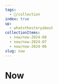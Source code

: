 ```yaml
---
tags:
  - 📂/collection
index: true
up:
  - whatsthestoryabout
collectionItems:
  - now/now-2024-08
  - now/now-2024-07
  - now/now-2024-06
slug: now
---
```

# Now
